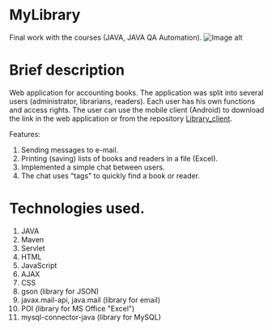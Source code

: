 # MyLibrary
Final work with the courses (JAVA, JAVA QA Automation).
![Image alt](https://github.com/gvozdev1986/MyLibrary/blob/master/webapp/img/logo.png)

# Brief description
Web application for accounting books. The application was split into several users (administrator, librarians, readers). Each user has his own functions and access rights. The user can use the mobile client (Android) to download the link in the web application or from the repository [Library_client](https://github.com/gvozdev1986/MyLibraryClient/blob/master/Library_client.apk "Download mobile application").

Features:
1. Sending messages to e-mail.
2. Printing (saving) lists of books and readers in a file (Excel).
3. Implemented a simple chat between users.
4. The chat uses "tags" to quickly find a book or reader.

# Technologies used.
1. JAVA
2. Maven
3. Servlet
4. HTML
5. JavaScript
6. AJAX
7. CSS
8. gson (library for JSON)
9. javax.mail-api, java.mail (library for email)
10. POI (library for MS Office "Excel")
11. mysql-connector-java (library for MySQL)
